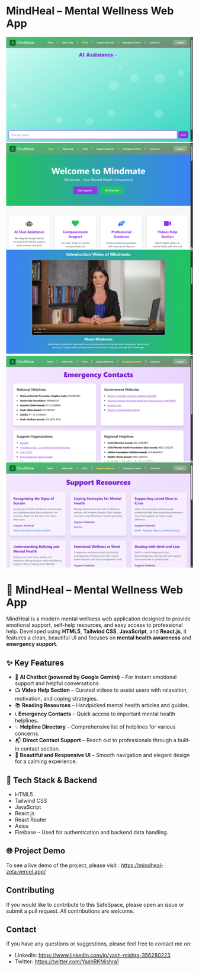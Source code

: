 # MindHeal – Mental Wellness Web App

<img src="src/assets/Screenshot (222).png">

<img src="src/assets/Screenshot (225).png">

<img src="src/assets/Screenshot (228).png">

<img src="src/assets/Screenshot (226).png">

<img src="src/assets/Screenshot (227).png">



# 🧠 MindHeal – Mental Wellness Web App

MindHeal is a modern mental wellness web application designed to provide emotional support, self-help resources, and easy access to professional help. Developed using **HTML5**, **Tailwind CSS**, **JavaScript**, and **React.js**, it features a clean, beautiful UI and focuses on **mental health awareness** and **emergency support**.

## ✨ Key Features

* 💬 **AI Chatbot (powered by Google Gemini)** – For instant emotional support and helpful conversations.
* 📺 **Video Help Section** – Curated videos to assist users with relaxation, motivation, and coping strategies.
* 📚 **Reading Resources** – Handpicked mental health articles and guides.
* 📞 **Emergency Contacts** – Quick access to important mental health helplines.
* 💡 **Helpline Directory** – Comprehensive list of helplines for various concerns.
* 📬 **Direct Contact Support** – Reach out to professionals through a built-in contact section.
* 🎨 **Beautiful and Responsive UI** – Smooth navigation and elegant design for a calming experience.

## 🔐 Tech Stack & Backend 

* HTML5
* Tailwind CSS
* JavaScript
* React.js
* React Router
* Axios
* Firebase – Used for authentication and backend data handling.


## 🌐 Project Demo 

To see a live demo of the project, please visit : https://mindheal-zeta.vercel.app/

## Contributing

If you would like to contribute to this SafeSpace, please open an issue or submit a pull request. All contributions are welcome.


## Contact 

If you have any questions or suggestions, please feel free to contact me on:

- LinkedIn: https://www.linkedin.com/in/yash-mishra-356280223
- Twitter: https://twitter.com/YashRKMishra1





